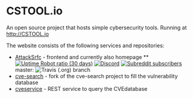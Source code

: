 # CSTOOL.io

An open source project that hosts simple cybersecurity tools. Running at http://CSTOOL.io

The website consists of the following services and repositories:
* [AttackSrfc](https://github.com/Agh42/attacksrfc) - frontend and currently also homepage
** [![Uptime Robot ratio (30 days)](https://img.shields.io/uptimerobot/ratio/m783419130-f522a7c4e60c5abe0ae5318d)](https://stats.uptimerobot.com/RMwRDtvPLw)
[![Discord](https://img.shields.io/discord/653137568740933632)](https://discord.gg/5HWZufA)
[![Subreddit subscribers](https://img.shields.io/reddit/subreddit-subscribers/cstool_io?style=social)](https://www.reddit.com/r/cstool_io)
master: ![Travis (.org) branch](https://img.shields.io/travis/Agh42/attacksrfc/master)
* [cve-search](https://github.com/Agh42/cve-search) - fork of the cve-search project to fill the vulnerability database
* [cveservice](https://bitbucket.org/Agh42/cveservice/) - REST service to query the CVEdatabase
